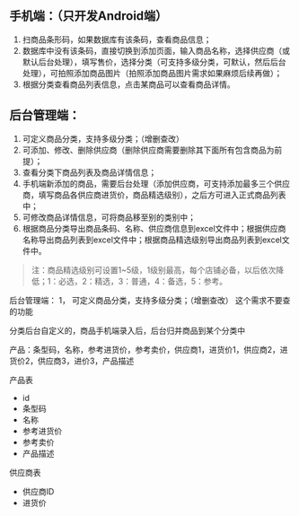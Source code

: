 ## 手机端：（只开发Android端）
1. 扫商品条形码，如果数据库有该条码，查看商品信息；
2. 数据库中没有该条码，直接切换到添加页面，输入商品名称，选择供应商（或默认后台处理），填写售价，选择分类（可支持多级分类，可默认，然后后台处理），可拍照添加商品图片（拍照添加商品图片需求如果麻烦后续再做）；
3. 根据分类查看商品列表信息，点击某商品可以查看商品详情。

## 后台管理端：
1. 可定义商品分类，支持多级分类；（增删查改）
2. 可添加、修改、删除供应商（删除供应商需要删除其下面所有包含商品为前提）；
3. 查看分类下商品列表及商品详情信息；
4. 手机端新添加的商品，需要后台处理（添加供应商，可支持添加最多三个供应商，填写商品各供应商进货价，商品精选级别），之后方可进入正式商品列表中；
5. 可修改商品详情信息，可将商品移至别的类别中；
6. 根据商品分类导出商品条码、名称、供应商信息到excel文件中；根据供应商名称导出商品列表到excel文件中；根据商品精选级别导出商品列表到excel文件中。

> 注：商品精选级别可设置1~5级，1级别最高，每个店铺必备，以后依次降低；1：必选，2：精选，3：普通，4：备选，5：参考。

后台管理端：
1，	可定义商品分类，支持多级分类；（增删查改）
这个需求不要查的功能

分类后台自定义的，商品手机端录入后，后台归并商品到某个分类中

产品：条型码，名称，参考进货价，参考卖价，供应商1，进货价1，供应商2，进货价2，供应商3，进价3，产品描述

产品表
- id
- 条型码
- 名称
- 参考进货价
- 参考卖价
- 产品描述

供应商表
- 供应商ID
- 进货价 